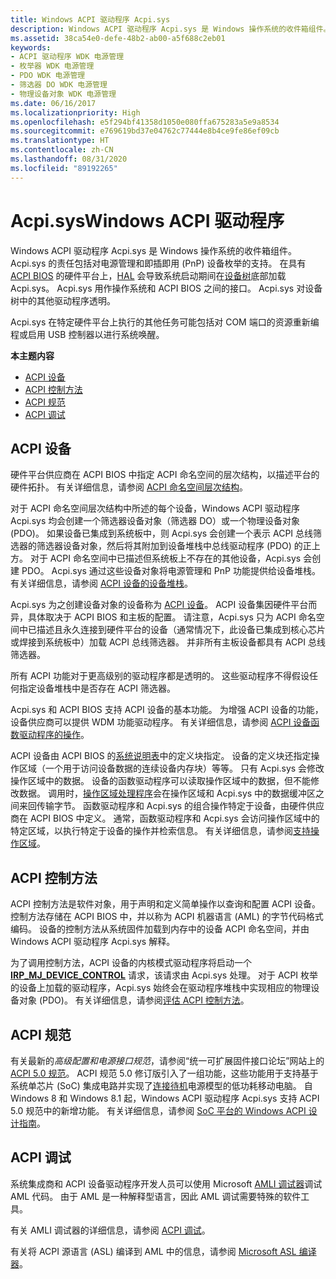 ```yaml
---
title: Windows ACPI 驱动程序 Acpi.sys
description: Windows ACPI 驱动程序 Acpi.sys 是 Windows 操作系统的收件箱组件。
ms.assetid: 38ca54e0-defe-48b2-ab00-a5f688c2eb01
keywords:
- ACPI 驱动程序 WDK 电源管理
- 枚举器 WDK 电源管理
- PDO WDK 电源管理
- 筛选器 DO WDK 电源管理
- 物理设备对象 WDK 电源管理
ms.date: 06/16/2017
ms.localizationpriority: High
ms.openlocfilehash: e5f294bf41358d1050e080ffa675283a5e9a8534
ms.sourcegitcommit: e769619bd37e04762c77444e8b4ce9fe86ef09cb
ms.translationtype: HT
ms.contentlocale: zh-CN
ms.lasthandoff: 08/31/2020
ms.locfileid: "89192265"
---
```

# <a name="acpisys-the-windows-acpi-driver"></a>Acpi.sysWindows ACPI 驱动程序


Windows ACPI 驱动程序 Acpi.sys 是 Windows 操作系统的收件箱组件。 Acpi.sys 的责任包括对电源管理和即插即用 (PnP) 设备枚举的支持。 在具有 [ACPI BIOS](acpi-bios.md) 的硬件平台上，[HAL](windows-kernel-mode-hal-library.md) 会导致系统启动期间在[设备树](device-tree.md)底部加载 Acpi.sys。 Acpi.sys 用作操作系统和 ACPI BIOS 之间的接口。 Acpi.sys 对设备树中的其他驱动程序透明。

Acpi.sys 在特定硬件平台上执行的其他任务可能包括对 COM 端口的资源重新编程或启用 USB 控制器以进行系统唤醒。

**本主题内容**

-   [ACPI 设备](#acpi-devices)
-   [ACPI 控制方法](#acpi-control-methods)
-   [ACPI 规范](#acpi-specification)
-   [ACPI 调试](#acpi-debugging)

## <a name="acpi-devices"></a>ACPI 设备


硬件平台供应商在 ACPI BIOS 中指定 ACPI 命名空间的层次结构，以描述平台的硬件拓扑。 有关详细信息，请参阅 [ACPI 命名空间层次结构](../bringup/acpi-namespace-hierarchy.md)。

对于 ACPI 命名空间层次结构中所述的每个设备，Windows ACPI 驱动程序 Acpi.sys 均会创建一个筛选器设备对象（筛选器 DO）或一个物理设备对象 (PDO)。 如果设备已集成到系统板中，则 Acpi.sys 会创建一个表示 ACPI 总线筛选器的筛选器设备对象，然后将其附加到设备堆栈中总线驱动程序 (PDO) 的正上方。 对于 ACPI 命名空间中已描述但系统板上不存在的其他设备，Acpi.sys 会创建 PDO。 Acpi.sys 通过这些设备对象将电源管理和 PnP 功能提供给设备堆栈。 有关详细信息，请参阅 [ACPI 设备的设备堆栈](../acpi/device-stacks-for-an-acpi-device.md)。

Acpi.sys 为之创建设备对象的设备称为 [ACPI 设备](../acpi/supporting-acpi-devices.md)。 ACPI 设备集因硬件平台而异，具体取决于 ACPI BIOS 和主板的配置。 请注意，Acpi.sys 只为 ACPI 命名空间中已描述且永久连接到硬件平台的设备（通常情况下，此设备已集成到核心芯片或焊接到系统板中）加载 ACPI 总线筛选器。 并非所有主板设备都具有 ACPI 总线筛选器。

所有 ACPI 功能对于更高级别的驱动程序都是透明的。 这些驱动程序不得假设任何指定设备堆栈中是否存在 ACPI 筛选器。

Acpi.sys 和 ACPI BIOS 支持 ACPI 设备的基本功能。 为增强 ACPI 设备的功能，设备供应商可以提供 WDM 功能驱动程序。 有关详细信息，请参阅 [ACPI 设备函数驱动程序的操作](../acpi/operation-of-an-acpi-device-function-driver.md)。

ACPI 设备由 ACPI BIOS 的[系统说明表](../bringup/acpi-system-description-tables.md)中的定义块指定。 设备的定义块还指定操作区域（一个用于访问设备数据的连续设备内存块）等等。 只有 Acpi.sys 会修改操作区域中的数据。 设备的函数驱动程序可以读取操作区域中的数据，但不能修改数据。 调用时，[操作区域处理程序](../acpi/implementing-an-operation-region-handler.md)会在操作区域和 Acpi.sys 中的数据缓冲区之间来回传输字节。 函数驱动程序和 Acpi.sys 的组合操作特定于设备，由硬件供应商在 ACPI BIOS 中定义。 通常，函数驱动程序和 Acpi.sys 会访问操作区域中的特定区域，以执行特定于设备的操作并检索信息。 有关详细信息，请参阅[支持操作区域](../acpi/supporting-an-operation-region.md)。

## <a name="acpi-control-methods"></a>ACPI 控制方法


ACPI 控制方法是软件对象，用于声明和定义简单操作以查询和配置 ACPI 设备。 控制方法存储在 ACPI BIOS 中，并以称为 ACPI 机器语言 (AML) 的字节代码格式编码。 设备的控制方法从系统固件加载到内存中的设备 ACPI 命名空间，并由 Windows ACPI 驱动程序 Acpi.sys 解释。

为了调用控制方法，ACPI 设备的内核模式驱动程序将启动一个 [**IRP\_MJ\_DEVICE\_CONTROL**](./irp-mj-device-control.md) 请求，该请求由 Acpi.sys 处理。 对于 ACPI 枚举的设备上加载的驱动程序，Acpi.sys 始终会在驱动程序堆栈中实现相应的物理设备对象 (PDO)。 有关详细信息，请参阅[评估 ACPI 控制方法](../acpi/evaluating-acpi-control-methods.md)。

## <a name="acpi-specification"></a>ACPI 规范


有关最新的*高级配置和电源接口规范*，请参阅“统一可扩展固件接口论坛”网站上的 [ACPI 5.0 规范](https://uefi.org/specifications)。 ACPI 规范 5.0 修订版引入了一组功能，这些功能用于支持基于系统单芯片 (SoC) 集成电路并实现了[连接待机](/windows-hardware/design/device-experiences/modern-standby)电源模型的低功耗移动电脑。 自 Windows 8 和 Windows 8.1 起，Windows ACPI 驱动程序 Acpi.sys 支持 ACPI 5.0 规范中的新增功能。 有关详细信息，请参阅 [SoC 平台的 Windows ACPI 设计指南](../bringup/windows-acpi-design-guide-for-soc-platforms.md)。

## <a name="acpi-debugging"></a>ACPI 调试


系统集成商和 ACPI 设备驱动程序开发人员可以使用 Microsoft [AMLI 调试器](../debugger/introduction-to-the-amli-debugger.md)调试 AML 代码。 由于 AML 是一种解释型语言，因此 AML 调试需要特殊的软件工具。

有关 AMLI 调试器的详细信息，请参阅 [ACPI 调试](../debugger/acpi-debugging.md)。

有关将 ACPI 源语言 (ASL) 编译到 AML 中的信息，请参阅 [Microsoft ASL 编译器](../bringup/microsoft-asl-compiler.md)。

 

